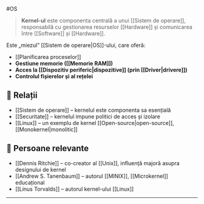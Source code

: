 #OS
> **Kernel-ul** este componenta centrală a unui [[Sistem de operare]], responsabilă cu gestionarea resurselor [[Hardware]] și comunicarea între [[Software]] și [[Hardware]].

Este „miezul” [[Sistem de operare|OS]]-ului, care oferă:
- [[Planificarea proceselor]]
- **Gestiune memorie ([[Memorie RAM]])**  
- **Acces la [[Dispozitiv periferic|dispozitive]] (prin [[Driver|drivere]])**  
- **Controlul fișierelor și al rețelei**

## 🔐 Relații

- [[Sistem de operare]] – kernelul este componenta sa esențială
- [[Securitate]] – kernelul impune politici de acces și izolare
- [[Linux]] – un exemplu de kernel [[Open-source|open-source]], [[Monokernel|monolitic]]
## 👤 Persoane relevante

- [[Dennis Ritchie]] – co-creator al [[Unix]], influență majoră asupra designului de kernel
- [[Andrew S. Tanenbaum]] – autorul [[MINIX]], [[Microkernel]] educațional
- [[Linus Torvalds]] – autorul kernel-ului [[Linux]]
---